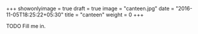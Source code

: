 +++
showonlyimage = true
draft = true
image = "canteen.jpg"
date = "2016-11-05T18:25:22+05:30"
title = "canteen"
weight = 0
+++

TODO Fill me in.

